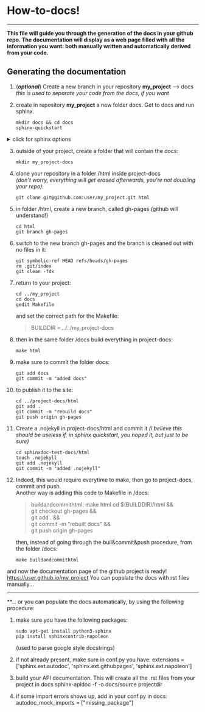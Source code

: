 # How-to-docs!

----

**This file will guide you through the generation of the docs in your github repo. 
The documentation will display as a web page filled with all the information you want: both manually written and automatically derived from your code.**

## Generating the documentation

1. (***optional***) Create a new branch in your repository **my_project** --> docs
   *this is used to separate your code from the docs, if you want*

2. create in repository **my_project** a new folder docs. Get to docs and run sphinx.
	```
	mkdir docs && cd docs
	sphinx-quickstart
	```
<details><summary>click for sphinx options</summary>
<p>
	
>When prompted, choose these options:
>```
>separate source and build directories (y/n) [n]
>Name prefix for templates and static dir [_]:
>...
>githubpages: create .nojekyll file to publish the document on GitHub pages (y/n) [n] YES
>```
</p>
</details>

3. outside of your project, create a folder that will contain the docs:
	```
	mkdir my_project-docs
	```
5. clone your repository in a folder /html inside project-docs   
	*(don't worry, everything will get erased afterwards, you're not doubling your repo)*:
	```
	git clone git@github.com:user/my_project.git html
	```

5. in folder /html, create a new branch, called gh-pages (github will understand!)
	```
	cd html
 	git branch gh-pages
	```
6. switch to the new branch gh-pages and the branch is cleaned out with no files in it:
	```
	git symbolic-ref HEAD refs/heads/gh-pages
	rm .git/index
	git clean -fdx
	```
	
7. return to your project:
	```
	cd ../my_project
	cd docs
	gedit Makefile
	```
   
   and set the correct path for the Makefile:
	> BUILDDIR      = ../../my_project-docs
	
8. then in the same folder /docs build everything in project-docs:
	```
	make html
	```

9. make sure to commit the folder docs:
	```
	git add docs
	git commit -m "added docs"
	```

10. to publish it to the site:
	```
	cd ../project-docs/html
	git add .
	git commit -m "rebuild docs"
	git push origin gh-pages
	```
 
11. Create a .nojekyll in project-docs/html and commit it 
	*(i believe this should be useless if, in sphinx quickstart, you noped it, but just to be sure)*
	```
	cd sphinxdoc-test-docs/html
	touch .nojekyll
	git add .nojekyll
	git commit -m "added .nojekyll"
	```
	
12. Indeed, this would require everytime to make, then go to project-docs, commit and push.   
    Another way is adding this code to Makefile in /docs:

	> buildandcommithtml:
	>	make html
	>	cd $(BUILDDIR)/html && \
	>	git checkout gh-pages && \
	>	git add . && \
	>	git commit -m "rebuilt docs" && \
	>	git push origin gh-pages

    then, instead of going through the buil&commit&push procedure, from the folder /docs:
	```
	make buildandcommithtml
	```	

and now the documentation page of the github project is ready! https://user.github.io/my_project
You can populate the docs with rst files manually...

----
**... or you can populate the docs automatically, by using the following procedure:

1. make sure you have the following packages:
	```
	sudo apt-get install python3-sphinx
	pip install sphinxcontrib-napoleon
	```
	(used to parse google style docstrings)
	
2. if not already present, make sure in conf.py you have:
	extensions = ['sphinx.ext.autodoc',
    		      'sphinx.ext.githubpages',
                      'sphinx.ext.napoleon']
                     
3. build your API documentation. This will create all the .rst files from your project in docs
	sphinx-apidoc -f -o docs/source projectdir
	
4. if some import errors shows up, add in your conf.py in docs:
	autodoc_mock_imports = ["missing_package"]
  
  
  
  
